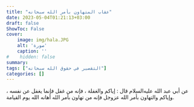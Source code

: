 ```yaml
---
title: "عقاب المتهاون بأمر الله سبحانه"
date: 2023-05-04T01:21:13+03:00
draft: false
ShowToc: False
cover:
    image: img/hala.JPG
    alt: 'صورة'
    caption: ''
#    hidden: false
summary: 
tags: ["التقصير في حقوق الله سبحانه"]
categories: []
---
```

عن أبي عبد الله عليه‌السلام قال : إياكم والغفلة ، فإنه
من غفل فإنما يغفل عن نفسه ، وإياكم والتهاون بأمر الله عزوجل فإنه
من تهاون بأمر الله أهانه الله يوم القيامة.

